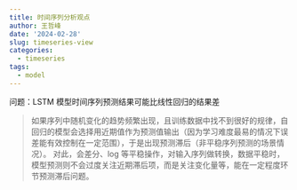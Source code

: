 ```yaml
---
title: 时间序列分析观点
author: 王哲峰
date: '2024-02-28'
slug: timeseries-view
categories:
  - timeseries
tags:
  - model
---
```



问题：LSTM 模型时间序列预测结果可能比线性回归的结果差

> 如果序列中随机变化的趋势频繁出现，且训练数据中找不到很好的规律，自回归的模型会选择用近期值作为预测值输出（因为学习难度最易的情况下误差能有效控制在一定范围），于是出现预测滞后（非平稳序列预测的场景情况）。
对此，会差分、log 等平稳操作，对输入序列做转换，数据平稳时，模型预测则不会过度关注近期滞后项，而是关注变化量等，能在一定程度环节预测滞后问题。
